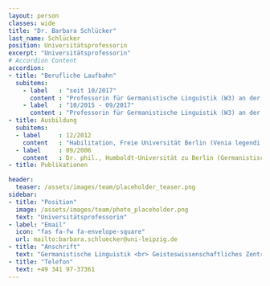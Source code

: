 ```yaml
---
layout: person
classes: wide
title: "Dr. Barbara Schlücker"
last_name: Schlücker
position: Universitätsprofessorin
excerpt: "Universitätsprofessorin"
# Accordion Content
accordion:
- title: "Berufliche Laufbahn"
  subitems:
    - label   : "seit 10/2017"
      content : "Professorin für Germanistische Linguistik (W3) an der Universität Leipzig"
    - label   : "10/2015 - 09/2017"
      content : "Professorin für Germanistische Linguistik (W3) an der Rheinischen Friedrich-Wilhelms-Universität Bonn"
- title: Ausbildung
  subitems:
  - label     : 12/2012
    content   : "Habilitation, Freie Universität Berlin (Venia legendi: Deutsche Sprachwissenschaft und Niederländische Sprachwissenschaft)"
  - label     : 09/2006
    content   : Dr. phil., Humboldt-Universität zu Berlin (Germanistische Linguistik)
- title: Publikationen

header:
  teaser: /assets/images/team/placeholder_teaser.png
sidebar:
- title: "Position"
  image: /assets/images/team/photo_placeholder.png
  text: "Universitätsprofessorin"
- label: "Email"
  icon: "fas fa-fw fa-envelope-square"
  url: mailto:barbara.schluecker@uni-leipzig.de
- title: "Anschrift"
  text: "Germanistische Linguistik <br> Geisteswissenschaftliches Zentrum <br> Beethovenstraße 15, Raum 1408 <br> 04107 Leipzig"
- title: "Telefon" 
  text: +49 341 97-37361
---
```

